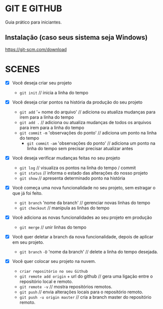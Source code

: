 # GIT E GITHUB

Guia prático para iniciantes.

## Instalação (caso seus sistema seja Windows)

https://git-scm.com/download

# SCENES
- [x] Você deseja criar seu projeto

    - `git init` // inicia a linha do tempo

- [x] Você deseja criar pontos na história da produção do seu projeto

    - `git add` '+ nome do arquivo' // adiciona ou atualiza mudanças para irem para a linha do tempo
    - `git add .` // adiciona ou atualiza mudanças de todos os arquivos para irem para a linha do tempo
    - `git commit` `-m` 'observações do ponto' // adiciona um ponto na linha do tempo
        - `git commit` `-am` 'observações do ponto' // adiciona um ponto na linha do tempo sem precisar precisar atualizar antes

- [x] Você deseja verificar mudanças feitas no seu projeto

    - `git log` // visualiza os pontos na linha do tempo / commit
    - `git status` // informa o estado das alterações do nosso projeto
    - `git show` // apresenta determinado ponto na história

- [x] Você começa uma nova funcionalidade no seu projeto, sem estragar o que já foi feito.

    - `git branch` 'nome da branch' // gerenciar novas linhas do tempo
    - `git checkout` // manipula as linhas do tempo

- [x] Você adiciona as novas funcionalidades ao seu projeto em produção

    - `git merge` // unir linhas do tempo

- [x] Você quer deletar a branch da nova funcionalidade, depois de aplicar em seu projeto.

    - `git branch` `-D` 'nome da branch' // delete a linha do tempo desejada.

- [x] Você quer colocar seu projeto na nuvem.

    - `criar repositório no seu Github`
    - `git remote add origin` + url do github // gera uma ligação entre o repositório local e remoto.
    - `git remote -v` // mostra repositórios remotos.
    - `git push` // envia alterações locais para o repositório remoto.
    - `git push -u origin master` // cria a branch master do repositório remoto.